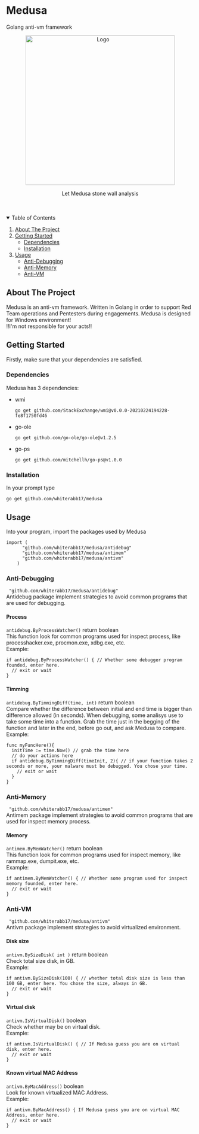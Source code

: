 # Medusa
Golang anti-vm framework



<p align="center">
  <a href="https://github.com/whiterabb17/medusa">
    <img src="https://github.com/whiterabb17/medusa/blob/main/medusa.jpg" alt="Logo" width="400" height="400">
  </a>

  
  <p align="center">
    Let Medusa stone wall analysis
    <br />
    <br />
    <br />
  </p>
</p>

<!-- TABLE OF CONTENTS -->
<details open="open">
  <summary>Table of Contents</summary>
  <ol>
    <li>
      <a href="#About-the-project">About The Project</a>
    </li>
    <li>
      <a href="#Getting-started">Getting Started</a>
      <ul>
        <li><a href="#Dependencies">Dependencies</a></li>
        <li><a href="#Installation">Installation</a></li>
      </ul>
    </li>
    <li>
      <a href="#Usage">Usage</a>
      <ul>
        <li><a href="#Anti-Debugging">Anti-Debugging </a></li>
        <li><a href="#Anti-Memory">Anti-Memory</a></li>
        <li><a href="#Anti-VM">Anti-VM</a></li>
      </ul>
    </li>
  </ol>
</details>




<!-- ABOUT THE PROJECT -->
## About The Project
Medusa is an anti-vm framework.
Written in Golang in order to support Red Team operations and Pentesters during engagements.
Medusa is designed for Windows environment!<br/>
!!I'm not responsible for your acts!!



<!-- GETTING STARTED -->
## Getting Started
Firstly, make sure that your dependencies are satisfied.

### Dependencies
Medusa has 3 dependencies:
* wmi
  ```
  go get github.com/StackExchange/wmi@v0.0.0-20210224194228-fe8f1750fd46
  ```
* go-ole
  ```
  go get github.com/go-ole/go-ole@v1.2.5 
  ```
* go-ps
  ```
  go get github.com/mitchellh/go-ps@v1.0.0 
  ```
  
### Installation
In your prompt type
  ```
  go get github.com/whiterabb17/medusa
  ```
## Usage
Into your program, import the packages used by Medusa
```
import (
      "github.com/whiterabb17/medusa/antidebug"
      "github.com/whiterabb17/medusa/antimem"
      "github.com/whiterabb17/medusa/antivm"
    )
```
### Anti-Debugging
` "github.com/whiterabb17/medusa/antidebug"` <br/>
Antidebug package implement strategies to avoid common programs that are used for debugging.

#### Process
`antidebug.ByProcessWatcher()` return boolean <br/>
This function look for common programs used for inspect process, like processhacker.exe, procmon.exe, xdbg.exe, etc. <br/>
Example:
```
if antidebug.ByProcessWatcher() { // Whether some debugger program founded, enter here.
  // exit or wait
}
```
#### Timming
`antidebug.ByTimmingDiff(time, int)` return boolean<br/>
Compare whether the difference between initial and end time is bigger than difference allowed (in seconds).
When debugging, some analisys use to take some time into a function.
Grab the time just in the begging of the function and later in the end, before go out, and ask Medusa to compare.<br/>
Example:
```
func myFuncHere(){
  initTime := time.Now() // grab the time here
  // do your actions here
  if antidebug.ByTimmingDiff(timeInit, 2){ // if your function takes 2 seconds or more, your malware must be debugged. You chose your time.
    // exit or wait
  }
}
  ```

### Anti-Memory
` "github.com/whiterabb17/medusa/antimem"` <br/>
Antimem package implement strategies to avoid common programs that are used for inspect memory process.

#### Memory
`antimem.ByMemWatcher()` return boolean <br/>
This function look for common programs used for inspect memory, like rammap.exe, dumpit.exe, etc. <br/>
Example:
```
if antimem.ByMemWatcher() { // Whether some program used for inspect memory founded, enter here.
  // exit or wait
}
```

### Anti-VM
` "github.com/whiterabb17/medusa/antivm"` <br/>
Antivm package implement strategies to avoid virtualized environment.

#### Disk size
`antivm.BySizeDisk( int )` return boolean <br/>
Check total size disk, in GB. <br/>
Example:
```
if antivm.BySizeDisk(100) { // whether total disk size is less than 100 GB, enter here. You chose the size, always in GB.
  // exit or wait
}
```
#### Virtual disk
`antivm.IsVirtualDisk()` boolean <br/>
Check whether may be on virtual disk. <br/>
Example:
```
if antivm.IsVirtualDisk() { // If Medusa guess you are on virtual disk, enter here.
  // exit or wait
}
 ```

#### Known virtual MAC Address
`antivm.ByMacAddress()` boolean <br/>
Look for known virtualized MAC Address. <br/>
Example:
```
if antivm.ByMacAddress() { If Medusa guess you are on virtual MAC Address, enter here.
  // exit or wait
}
```
